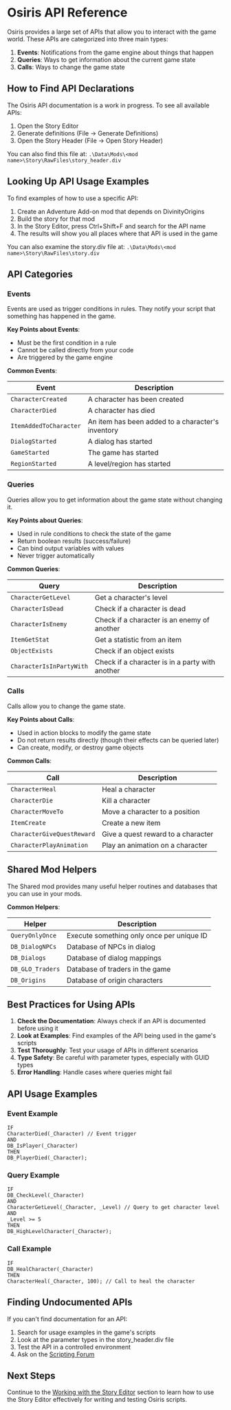 # Osiris API Reference

Osiris provides a large set of APIs that allow you to interact with the game world. These APIs are categorized into three main types:

1. **Events**: Notifications from the game engine about things that happen
2. **Queries**: Ways to get information about the current game state
3. **Calls**: Ways to change the game state

## How to Find API Declarations

The Osiris API documentation is a work in progress. To see all available APIs:

1. Open the Story Editor
2. Generate definitions (File -> Generate Definitions)
3. Open the Story Header (File -> Open Story Header)

You can also find this file at: `.\Data\Mods\<mod name>\Story\RawFiles\story_header.div`

## Looking Up API Usage Examples

To find examples of how to use a specific API:

1. Create an Adventure Add-on mod that depends on DivinityOrigins
2. Build the story for that mod
3. In the Story Editor, press Ctrl+Shift+F and search for the API name
4. The results will show you all places where that API is used in the game

You can also examine the story.div file at: `.\Data\Mods\<mod name>\Story\RawFiles\story.div`

## API Categories

### Events

Events are used as trigger conditions in rules. They notify your script that something has happened in the game.

**Key Points about Events**:
- Must be the first condition in a rule
- Cannot be called directly from your code
- Are triggered by the game engine

**Common Events**:

| Event | Description |
|-------|-------------|
| `CharacterCreated` | A character has been created |
| `CharacterDied` | A character has died |
| `ItemAddedToCharacter` | An item has been added to a character's inventory |
| `DialogStarted` | A dialog has started |
| `GameStarted` | The game has started |
| `RegionStarted` | A level/region has started |

### Queries

Queries allow you to get information about the game state without changing it.

**Key Points about Queries**:
- Used in rule conditions to check the state of the game
- Return boolean results (success/failure)
- Can bind output variables with values
- Never trigger automatically

**Common Queries**:

| Query | Description |
|-------|-------------|
| `CharacterGetLevel` | Get a character's level |
| `CharacterIsDead` | Check if a character is dead |
| `CharacterIsEnemy` | Check if a character is an enemy of another |
| `ItemGetStat` | Get a statistic from an item |
| `ObjectExists` | Check if an object exists |
| `CharacterIsInPartyWith` | Check if a character is in a party with another |

### Calls

Calls allow you to change the game state.

**Key Points about Calls**:
- Used in action blocks to modify the game state
- Do not return results directly (though their effects can be queried later)
- Can create, modify, or destroy game objects

**Common Calls**:

| Call | Description |
|------|-------------|
| `CharacterHeal` | Heal a character |
| `CharacterDie` | Kill a character |
| `CharacterMoveTo` | Move a character to a position |
| `ItemCreate` | Create a new item |
| `CharacterGiveQuestReward` | Give a quest reward to a character |
| `CharacterPlayAnimation` | Play an animation on a character |

## Shared Mod Helpers

The Shared mod provides many useful helper routines and databases that you can use in your mods.

**Common Helpers**:

| Helper | Description |
|--------|-------------|
| `QueryOnlyOnce` | Execute something only once per unique ID |
| `DB_DialogNPCs` | Database of NPCs in dialog |
| `DB_Dialogs` | Database of dialog mappings |
| `DB_GLO_Traders` | Database of traders in the game |
| `DB_Origins` | Database of origin characters |

## Best Practices for Using APIs

1. **Check the Documentation**: Always check if an API is documented before using it
2. **Look at Examples**: Find examples of the API being used in the game's scripts
3. **Test Thoroughly**: Test your usage of APIs in different scenarios
4. **Type Safety**: Be careful with parameter types, especially with GUID types
5. **Error Handling**: Handle cases where queries might fail

## API Usage Examples

### Event Example

```
IF
CharacterDied(_Character) // Event trigger
AND
DB_IsPlayer(_Character)
THEN
DB_PlayerDied(_Character);
```

### Query Example

```
IF
DB_CheckLevel(_Character)
AND
CharacterGetLevel(_Character, _Level) // Query to get character level
AND
_Level >= 5
THEN
DB_HighLevelCharacter(_Character);
```

### Call Example

```
IF
DB_HealCharacter(_Character)
THEN
CharacterHeal(_Character, 100); // Call to heal the character
```

## Finding Undocumented APIs

If you can't find documentation for an API:

1. Search for usage examples in the game's scripts
2. Look at the parameter types in the story_header.div file
3. Test the API in a controlled environment
4. Ask on the [Scripting Forum](http://larian.com/forums/ubbthreads.php?ubb=postlist&Board=77&page=1)

## Next Steps

Continue to the [Working with the Story Editor](Story_Editor.md) section to learn how to use the Story Editor effectively for writing and testing Osiris scripts.
